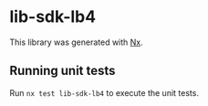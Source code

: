 # lib-sdk-lb4

This library was generated with [Nx](https://nx.dev).

## Running unit tests

Run `nx test lib-sdk-lb4` to execute the unit tests.
